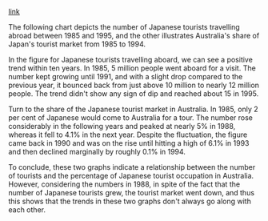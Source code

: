 [link](https://www.english-exam.org/IELTS/academic_writing_samples_task_1/130/)

The following chart depicts the number of Japanese tourists travelling abroad between 1985 and 1995, and the other illustrates Australia's share of Japan's tourist market from 1985 to 1994.

In the figure for Japanese tourists travelling aboard, we can see a positive trend within ten years. In 1985, 5 million people went aboard for a visit. The number kept growing until 1991, and with a slight drop compared to the previous year, it bounced back from just above 10 million to nearly 12 million people. The trend didn't show any sign of dip and reached about 15 in 1995.

Turn to the share of the Japanese tourist market in Australia. In 1985, only 2 per cent of Japanese would come to Australia for a tour. The number rose considerably in the following years and peaked at nearly 5% in 1988, whereas it fell to 4.1% in the next year. Despite the fluctuation, the figure came back in 1990 and was on the rise until hitting a high of 6.1% in 1993 and then declined marginally by roughly 0.1% in 1994.

To conclude, these two graphs indicate a relationship between the number of tourists and the percentage of Japanese tourist occupation in Australia. However, considering the numbers in 1988, in spite of the fact that the number of Japanese tourists grew, the tourist market went down, and thus this shows that the trends in these two graphs don't always go along with each other.
